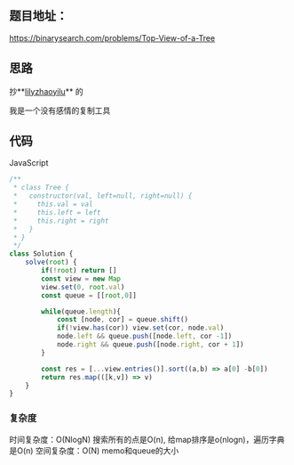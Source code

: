 ## 题目地址：

https://binarysearch.com/problems/Top-View-of-a-Tree



## 思路

抄**[lilyzhaoyilu](https://github.com/lilyzhaoyilu)** 的

我是一个没有感情的复制工具



## 代码

JavaScript

```javascript
/**
 * class Tree {
 *   constructor(val, left=null, right=null) {
 *     this.val = val
 *     this.left = left
 *     this.right = right
 *   }
 * }
 */
class Solution {
    solve(root) {
        if(!root) return []
        const view = new Map
        view.set(0, root.val)
        const queue = [[root,0]]

        while(queue.length){
            const [node, cor] = queue.shift()
            if(!view.has(cor)) view.set(cor, node.val)
            node.left && queue.push([node.left, cor -1])
            node.right && queue.push([node.right, cor + 1])
        }

        const res = [...view.entries()].sort((a,b) => a[0] -b[0])
        return res.map(([k,v]) => v) 
    }
}
```



### 复杂度

时间复杂度：O(NlogN) 搜索所有的点是O(n), 给map排序是o(nlogn)，遍历字典是O(n)
空间复杂度：O(N) memo和queue的大小

